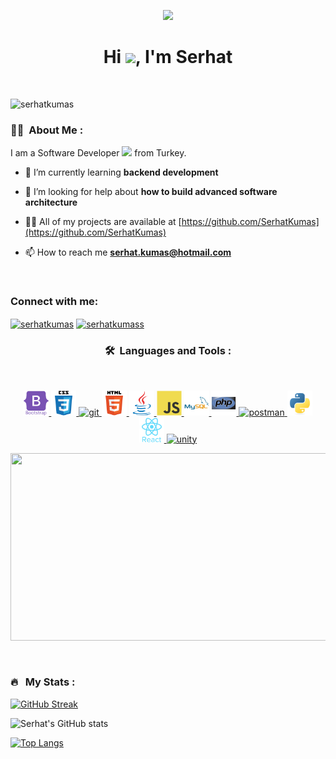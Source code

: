 
<p align="center"><img src="https://media.giphy.com/media/M9gbBd9nbDrOTu1Mqx/giphy.gif" width="100"/></p>


<h1 align="center">Hi <img src="https://media.giphy.com/media/hvRJCLFzcasrR4ia7z/giphy.gif" width="40">, I'm Serhat</h1>

</br>

<p align="left"> <img src="https://komarev.com/ghpvc/?username=serhatkumas&label=Profile%20views&color=0e75b6&style=flat" alt="serhatkumas" /> </p> 


### 👨‍💻 &nbsp;About Me : </br>

I am a Software Developer <img src="https://media.giphy.com/media/WUlplcMpOCEmTGBtBW/giphy.gif" width="30"> from Turkey.

- 🌱 I’m currently learning **backend development**

- 🤝 I’m looking for help about **how to build advanced software architecture**

- 👨‍💻 All of my projects are available at [https://github.com/SerhatKumas](https://github.com/SerhatKumas)

- 📫 How to reach me **serhat.kumas@hotmail.com**

</br>

<h3 align="left">Connect with me:</h3>
<p align="left">
<a href="https://linkedin.com/in/serhatkumas" target="blank"><img align="center" src="https://raw.githubusercontent.com/rahuldkjain/github-profile-readme-generator/master/src/images/icons/Social/linked-in-alt.svg" alt="serhatkumas" height="30" width="40" /></a>
<a href="https://instagram.com/serhatkumass" target="blank"><img align="center" src="https://raw.githubusercontent.com/rahuldkjain/github-profile-readme-generator/master/src/images/icons/Social/instagram.svg" alt="serhatkumass" height="30" width="40" /></a>
</p>


<h3 align="center">🛠 &nbsp;Languages and Tools :</h3> </br>

<p align="center"> <a href="https://getbootstrap.com" target="_blank" rel="noreferrer"> <img src="https://raw.githubusercontent.com/devicons/devicon/master/icons/bootstrap/bootstrap-plain-wordmark.svg" alt="bootstrap" width="40" height="40"/> </a> <a href="https://www.w3schools.com/css/" target="_blank" rel="noreferrer"> <img src="https://raw.githubusercontent.com/devicons/devicon/master/icons/css3/css3-original-wordmark.svg" alt="css3" width="40" height="40"/> </a> <a href="https://git-scm.com/" target="_blank" rel="noreferrer"> <img src="https://www.vectorlogo.zone/logos/git-scm/git-scm-icon.svg" alt="git" width="40" height="40"/> </a> <a href="https://www.w3.org/html/" target="_blank" rel="noreferrer"> <img src="https://raw.githubusercontent.com/devicons/devicon/master/icons/html5/html5-original-wordmark.svg" alt="html5" width="40" height="40"/> </a> <a href="https://www.java.com" target="_blank" rel="noreferrer"> <img src="https://raw.githubusercontent.com/devicons/devicon/master/icons/java/java-original.svg" alt="java" width="40" height="40"/> </a> <a href="https://developer.mozilla.org/en-US/docs/Web/JavaScript" target="_blank" rel="noreferrer"> <img src="https://raw.githubusercontent.com/devicons/devicon/master/icons/javascript/javascript-original.svg" alt="javascript" width="40" height="40"/> </a> <a href="https://www.mysql.com/" target="_blank" rel="noreferrer"> <img src="https://raw.githubusercontent.com/devicons/devicon/master/icons/mysql/mysql-original-wordmark.svg" alt="mysql" width="40" height="40"/> </a> <a href="https://www.php.net" target="_blank" rel="noreferrer"> <img src="https://raw.githubusercontent.com/devicons/devicon/master/icons/php/php-original.svg" alt="php" width="40" height="40"/> </a> <a href="https://postman.com" target="_blank" rel="noreferrer"> <img src="https://www.vectorlogo.zone/logos/getpostman/getpostman-icon.svg" alt="postman" width="40" height="40"/> </a> <a href="https://www.python.org" target="_blank" rel="noreferrer"> <img src="https://raw.githubusercontent.com/devicons/devicon/master/icons/python/python-original.svg" alt="python" width="40" height="40"/> </a> <a href="https://reactjs.org/" target="_blank" rel="noreferrer"> <img src="https://raw.githubusercontent.com/devicons/devicon/master/icons/react/react-original-wordmark.svg" alt="react" width="40" height="40"/> </a> <a href="https://unity.com/" target="_blank" rel="noreferrer"> <img src="https://www.vectorlogo.zone/logos/unity3d/unity3d-icon.svg" alt="unity" width="40" height="40"/> </a> 
</p>

<p align="center"><img src="https://media.giphy.com/media/dWesBcTLavkZuG35MI/giphy.gif" width="600" height="300"/></p>

</br>

### 🔥 &nbsp; My Stats : </br>
  
[![GitHub Streak](http://github-readme-streak-stats.herokuapp.com?user=serhatkumas&theme=dark&background=000000)](https://git.io/streak-stats)
  
![Serhat's GitHub stats](https://github-readme-stats.vercel.app/api?username=serhatkumas&show_icons=true&theme=vision-friendly-dark)

[![Top Langs](https://github-readme-stats.vercel.app/api/top-langs/?username=serhatkumas&layout=compact&theme=vision-friendly-dark)](https://github.com/serhatkumas/github-readme-stats)



